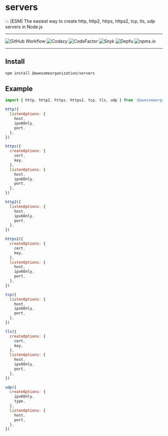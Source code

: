 # servers

:boom: [ESM] The easiest way to create http, http2, https, https2, tcp, tls, udp servers in Node.js

---

![GitHub Workflow](https://img.shields.io/github/workflow/status/awesomeorganization/servers/npm-publish?style=flat-square)
![Codacy](https://img.shields.io/codacy/grade/6f224801be0543b99e8ee12db87f9316?style=flat-square)
![CodeFactor](https://img.shields.io/codefactor/grade/github/awesomeorganization/servers?style=flat-square)
![Snyk](https://img.shields.io/snyk/vulnerabilities/npm/@awesomeorganization/servers?style=flat-square)
![Depfu](https://img.shields.io/depfu/awesomeorganization/servers?style=flat-square)
![npms.io](https://img.shields.io/npms-io/final-score/@awesomeorganization/servers?style=flat-square)

---

## Install

```sh
npm install @awesomeorganization/servers
```

## Example

```js
import { http, http2, https, https2, tcp, tls, udp } from '@awesomeorganization/servers'

http({
  listenOptions: {
    host,
    ipv6Only,
    port,
  },
})

https({
  createOptions: {
    cert,
    key,
  },
  listenOptions: {
    host,
    ipv6Only,
    port,
  },
})

http2({
  listenOptions: {
    host,
    ipv6Only,
    port,
  },
})

https2({
  createOptions: {
    cert,
    key,
  },
  listenOptions: {
    host,
    ipv6Only,
    port,
  },
})

tcp({
  listenOptions: {
    host,
    ipv6Only,
    port,
  },
})

tls({
  createOptions: {
    cert,
    key,
  },
  listenOptions: {
    host,
    ipv6Only,
    port,
  },
})

udp({
  createOptions: {
    ipv6Only,
    type,
  },
  listenOptions: {
    host,
    port,
  },
})
```
